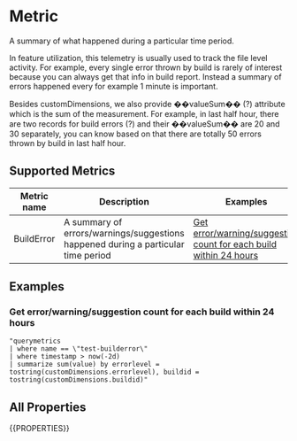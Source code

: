 # Metric
A summary of what happened during a particular time period. 

In feature utilization, this telemetry is usually used to track the file level activity.
For example, every single error thrown by build is rarely of interest because you can always get that info in build report.
Instead a summary of errors happened every for example 1 minute is important. 

Besides customDimensions, we also provide ��valueSum�� (?) attribute which is the sum of the measurement.
For example, in last half hour, there are two records for build errors (?) and their ��valueSum�� are 20 and 30 separately, you can know based on that there are totally 50 errors thrown by build in last half hour.

## Supported Metrics
| Metric name | Description | Examples | All Properties |
|-------------|-------------|----------|----------------|
|BuildError|A summary of errors/warnings/suggestions happened during a particular time period|[Get error/warning/suggestion count for each build within 24 hours](#get-errorwarningsuggestion-count-for-each-build-within-24-hours)|[Detail](#builderror-properties)|


## Examples
### Get error/warning/suggestion count for each build within 24 hours
```
"querymetrics
| where name == \"test-builderror\"
| where timestamp > now(-2d)
| summarize sum(value) by errorlevel = tostring(customDimensions.errorlevel), buildid = tostring(customDimensions.buildid)"
```



## All Properties
{{PROPERTIES}}
